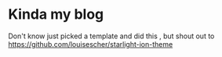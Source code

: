 # Kinda my blog

Don't know just picked a template and did this , but shout out to https://github.com/louisescher/starlight-ion-theme
